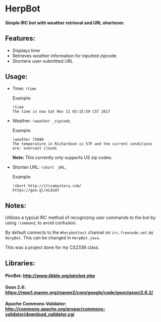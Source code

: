 # HerpBot
#### Simple IRC bot with weather retrieval and URL shortener.

## Features:
* Displays time
* Retrieves weather information for inputted zipcode
* Shortens user-submitted URL

## Usage:
* Time: `!time`

   Example:
   ```
   !time
   The time is now Sat Nov 11 03:15:59 CST 2017
   ```
   
* Weather: `!weather _zipcode_`

   Example:
   ```
   !weather 75080
   The temperature in Richardson is 57F and the current conditions are: overcast clouds
   ```
   **Note:** This currently only supports US zip codes.
   
* Shorten URL: `!short _URL_`

   Example:
   ```
   !short http://itisamystery.com/
   https://goo.gl/eL81mY
   ```
   
## Notes:
Utilizes a typical IRC method of recognizing user commands to the bot by using `!command`, to avoid confusion.

By default connects to the `#herpbottest` channel on `irc.freenode.net` as `HerpBot`. This can be changed in `HerpBot.java`.

This was a project done for my CS2336 class.

## Libraries:
#### PircBot: http://www.jibble.org/pircbot.php
#### Gson 2.6: https://repo1.maven.org/maven2/com/google/code/gson/gson/2.6.2/
#### Apache Commons-Validator: http://commons.apache.org/proper/commons-validator/download_validator.cgi